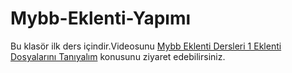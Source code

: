 Mybb-Eklenti-Yapımı
===================

Bu klasör ilk ders içindir.Videosunu <a href="http://www.emrekarakaya.com.tr/mybb-eklenti-yapimi-temel-eklenti-fonksiyonlari/" target="_blank">Mybb Eklenti Dersleri 1 Eklenti Dosyalarını Tanıyalım</a> konusunu ziyaret edebilirsiniz.
